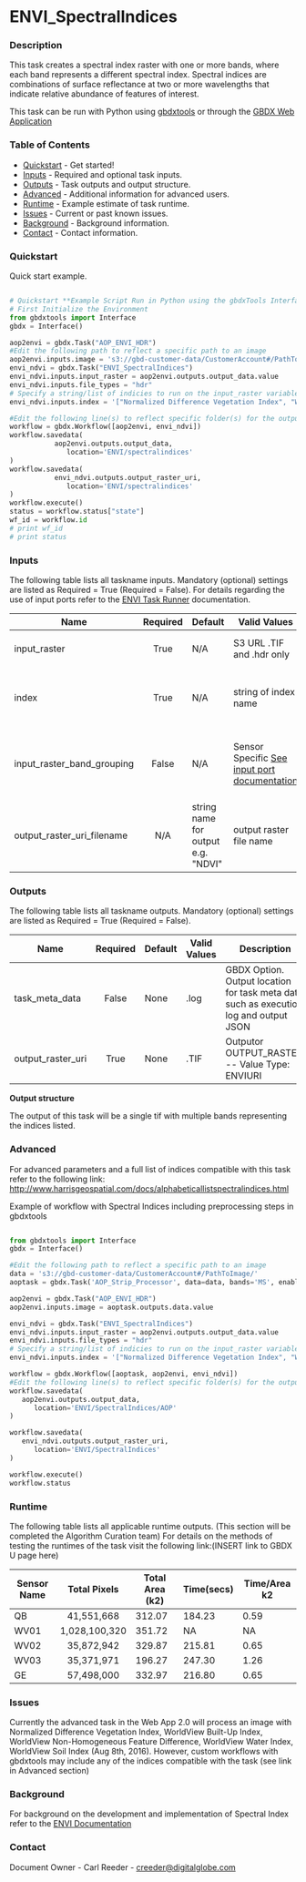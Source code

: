 # ENVI_SpectralIndices

### Description
This task creates a spectral index raster with one or more bands, where each band represents a different spectral index. Spectral indices are combinations of surface reflectance at two or more wavelengths that indicate relative abundance of features of interest.

This task can be run with Python using [gbdxtools](https://github.com/DigitalGlobe/gbdxtools) or through the [GBDX Web Application](https://gbdx.geobigdata.io/materials/)

### Table of Contents
 * [Quickstart](#quickstart) - Get started!
 * [Inputs](#inputs) - Required and optional task inputs.
 * [Outputs](#outputs) - Task outputs and output structure.
 * [Advanced](#advanced) - Additional information for advanced users.
 * [Runtime](#runtime) - Example estimate of task runtime.
 * [Issues](#issues) - Current or past known issues.
 * [Background](#background) - Background information.
 * [Contact](#contact) - Contact information.

### Quickstart
Quick start example.

```python

# Quickstart **Example Script Run in Python using the gbdxTools InterfaceExample producing a single band vegetation mask from a tif file.
# First Initialize the Environment
from gbdxtools import Interface
gbdx = Interface()

aop2envi = gbdx.Task("AOP_ENVI_HDR")
#Edit the following path to reflect a specific path to an image
aop2envi.inputs.image = 's3://gbd-customer-data/CustomerAccount#/PathToImage/'
envi_ndvi = gbdx.Task("ENVI_SpectralIndices")
envi_ndvi.inputs.input_raster = aop2envi.outputs.output_data.value
envi_ndvi.inputs.file_types = "hdr"
# Specify a string/list of indicies to run on the input_raster variable.  The order of indicies wi
envi_ndvi.inputs.index = '["Normalized Difference Vegetation Index", "WorldView Soil Index"]'

#Edit the following line(s) to reflect specific folder(s) for the output file (example location provided)
workflow = gbdx.Workflow([aop2envi, envi_ndvi])
workflow.savedata(
	       aop2envi.outputs.output_data,
	          location='ENVI/spectralindices'
)
workflow.savedata(
	       envi_ndvi.outputs.output_raster_uri,
	          location='ENVI/spectralindices'
)
workflow.execute()
status = workflow.status["state"]
wf_id = workflow.id
# print wf_id
# print status
```

### Inputs
The following table lists all taskname inputs.
Mandatory (optional) settings are listed as Required = True (Required = False). For details regarding the use of input ports refer to the [ENVI Task Runner](https://github.com/TDG-Platform/docs/blob/master/ENVI_Task_Runner.md) documentation.

  Name  |  Required  |  Default  |  Valid Values  |  Description  
--------|:----------:|-----------|----------------|---------------
input_raster    |  True |       N/A          | S3 URL   .TIF and .hdr only     | S3 location of input .tif file processed through AOP_Strip_Processor.
index     |    True |     N/A          |     string of index name        | Specify a string, or array of strings, representing the pre-defined spectral indices to apply to the input raster.
input_raster_band_grouping| False |N/A                  | Sensor Specific [See input port documentation](https://github.com/TDG-Platform/docs/blob/master/ENVI_Task_Runner.md#ENVIRPCRasterSpatialRef) | Specify band group e.g. "multispectral".  input_raster_band_grouping "panchromatic" will not function in the Spectral Index task.
output_raster_uri_filename | N/A | string name for output e.g. "NDVI" | output raster file name
### Outputs
The following table lists all taskname outputs.
Mandatory (optional) settings are listed as Required = True (Required = False).

  Name  |  Required  |  Default  |  Valid Values  |  Description  
--------|:----------:|-----------|----------------|---------------
task_meta_data|False|None|.log |GBDX Option. Output location for task meta data such as execution log and output JSON
output_raster_uri|True|None|.TIF |Outputor OUTPUT_RASTER. -- Value Type: ENVIURI

**Output structure**

The output of this task will be a single tif with multiple bands representing the indices listed.


### Advanced
For advanced parameters and a full list of indices compatible with this task refer to the following link:
http://www.harrisgeospatial.com/docs/alphabeticallistspectralindices.html

Example of workflow with Spectral Indices including preprocessing steps in gbdxtools

```python

from gbdxtools import Interface
gbdx = Interface()

#Edit the following path to reflect a specific path to an image
data = 's3://gbd-customer-data/CustomerAccount#/PathToImage/'
aoptask = gbdx.Task('AOP_Strip_Processor', data=data, bands='MS', enable_acomp=True, enable_pansharpen=False, enable_dra=False)     # creates acomp'd multispectral image

aop2envi = gbdx.Task("AOP_ENVI_HDR")
aop2envi.inputs.image = aoptask.outputs.data.value

envi_ndvi = gbdx.Task("ENVI_SpectralIndices")
envi_ndvi.inputs.input_raster = aop2envi.outputs.output_data.value
envi_ndvi.inputs.file_types = "hdr"
# Specify a string/list of indicies to run on the input_raster variable.  The order of indicies wi
envi_ndvi.inputs.index = '["Normalized Difference Vegetation Index", "WorldView Built-Up Index", "WorldView Non-Homogeneous Feature Difference", "WorldView Water Index", "WorldView Soil Index"]'

workflow = gbdx.Workflow([aoptask, aop2envi, envi_ndvi])
#Edit the following line(s) to reflect specific folder(s) for the output file (example location provided)
workflow.savedata(
   aop2envi.outputs.output_data,
      location='ENVI/SpectralIndices/AOP'
)

workflow.savedata(
   envi_ndvi.outputs.output_raster_uri,
      location='ENVI/SpectralIndices'
)

workflow.execute()
workflow.status
```

### Runtime

The following table lists all applicable runtime outputs. (This section will be completed the Algorithm Curation team)
For details on the methods of testing the runtimes of the task visit the following link:(INSERT link to GBDX U page here)

  Sensor Name  | Total Pixels |  Total Area (k2)  |  Time(secs)  |  Time/Area k2
--------|:----------:|-----------|----------------|---------------
QB | 41,551,668 | 312.07 | 184.23 | 0.59
WV01| 1,028,100,320 |351.72 | NA| NA
WV02|35,872,942|329.87| 215.81|0.65
WV03|35,371,971|196.27| 247.30|1.26
GE| 57,498,000|332.97|216.80 |0.65


### Issues
Currently the advanced task in the Web App 2.0 will process an image with Normalized Difference Vegetation Index, WorldView Built-Up Index, WorldView Non-Homogeneous Feature Difference, WorldView Water Index, WorldView Soil Index (Aug 8th, 2016). However, custom workflows with gbdxtools may include any of the indices compatible with the task (see link in Advanced section)

### Background

For background on the development and implementation of Spectral Index refer to the [ENVI Documentation](https://www.harrisgeospatial.com/docs/spectralindices.html)


### Contact
Document Owner - Carl Reeder - creeder@digitalglobe.com
